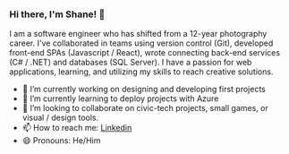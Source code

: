 ### Hi there, I'm Shane! 👋

I am a software engineer who has shifted from a 12-year photography career. I've collaborated in teams using version control (Git), developed front-end SPAs (Javascript / React), wrote connecting back-end services (C# / .NET) and databases (SQL Server). I have a passion for web applications, learning, and utilizing my skills to reach creative solutions.

- 🔭 I’m currently working on designing and developing first projects
- 🌱 I’m currently learning to deploy projects with Azure
- 👯 I’m looking to collaborate on civic-tech projects, small games, or visual / design tools.
- 📫 How to reach me: [Linkedin](https://www.linkedin.com/in/shanedbutler/)
- 😄 Pronouns: He/Him
